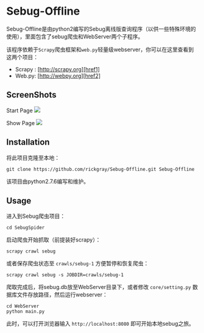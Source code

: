 Sebug-Offline
===

Sebug-Offline是由python2编写的Sebug离线版查询程序（以供一些特殊环境的使用），里面包含了sebug爬虫和WebServer两个子程序。

该程序依赖于``Scrapy``爬虫框架和``web.py``轻量级webserver，你可以在这里查看到这两个项目：

* Scrapy : [http://scrapy.org][href1]
* Web.py: [http://webpy.org][href2]

ScreenShots
----

Start Page
![][img1]

Show Page
![][img2]

Installation
----
将此项目克隆至本地：
    
    git clone https://github.com/rickgray/Sebug-Offline.git Sebug-Offline
    
该项目由python2.7.6编写和维护。

Usage
----
进入到Sebug爬虫项目：

    cd SebugSpider
    
启动爬虫开始抓取（前提装好scrapy）：

    scrapy crawl sebug

或者保存爬虫状态至 ``crawls/sebug-1`` 方便暂停和恢复爬虫：

    scrapy crawl sebug -s JOBDIR=crawls/sebug-1
    
爬取完成后，将sebug.db放至WebServer目录下，或者修改 ``core/setting.py`` 数据库文件存放路径，然后运行webserver：

    cd WebServer
    python main.py
    
此时，可以打开浏览器输入 ``http://localhost:8080`` 即可开始本地sebug之旅。
    

[href1]:http://scrapy.org/
[href2]:http://webpy.org/


[img1]:http://rickgray.github.io/Mixed/images/Sebug-Offline/shot1.png
[img2]:http://rickgray.github.io/Mixed/images/Sebug-Offline/shot2.png